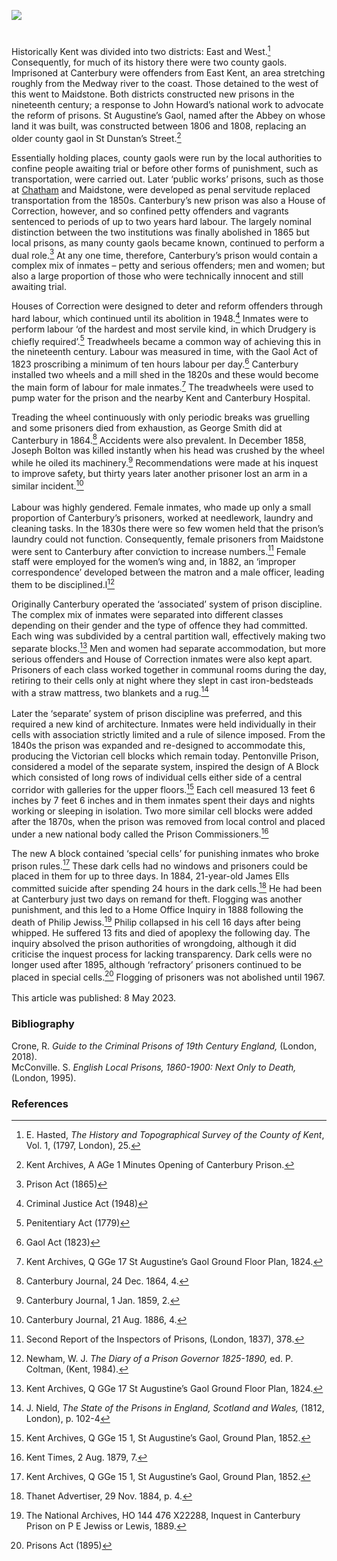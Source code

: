 <a href="https://juncture-digital.org"><img src="https://juncture-digital.org/images/ve-button.png"></a>
<param ve-config title="Canterbury Gaol in the nineteenth century" author="Dr Maryse Tennant" layout="vtl" 
banner="/images/banners/19c.jpg">

<param ve-entity eid="Q1003196" aliases="Sheerness">
<param ve-entity eid="Q" aliases="Maidstone">
<param ve-entity eid="Q" aliases="Chatham">

#

Historically Kent was divided into two districts: East and West.[^ref1]  Consequently, for much of its history there were two county gaols. Imprisoned at Canterbury were offenders from East Kent, an area stretching roughly from the Medway river to the coast. Those detained to the west of this went to Maidstone. Both districts constructed new prisons in the nineteenth century; a response to John Howard’s national work to advocate the reform of prisons. St Augustine’s Gaol, named after the Abbey on whose land it was built, was constructed between 1806 and 1808, replacing an older county gaol in St Dunstan’s Street.[^ref2]  
<param ve-image url="https://stor.artstor.org/stor/8b87d15d-5d86-4784-ab72-8dad919689c2" label="Letter to the Gaol, St Augustine's Canterbury" attribution="Martin Crowther">

Essentially holding places, county gaols were run by the local authorities to confine people awaiting trial or before other forms of punishment, such as transportation, were carried out. Later ‘public works’ prisons, such as those at [Chatham](/19c/19c-convicts-chatham/) and Maidstone, were developed as penal servitude replaced transportation from the 1850s. Canterbury’s new prison was also a House of Correction, however, and so confined petty offenders and vagrants sentenced to periods of up to two years hard labour. The largely nominal distinction between the two institutions was finally abolished in 1865 but local prisons, as many county gaols became known, continued to perform a dual role.[^ref3]  At any one time, therefore, Canterbury’s prison would contain a complex mix of inmates – petty and serious offenders; men and women; but also a large proportion of those who were technically innocent and still awaiting trial. 
<param ve-image url="https://upload.wikimedia.org/wikipedia/commons/d/d7/Former_gaol%2C_Canterbury_-_geograph.org.uk_-_4225814.jpg" label="Former Gaol, Canterbury" attribution="Stephen Craven, via Wikimedia Commons" license="CC BY-SA 2.0">
  
Houses of Correction were designed to deter and reform offenders through hard labour, which continued until its abolition in 1948.[^ref4]  Inmates were to perform labour ‘of the hardest and most servile kind, in which Drudgery is chiefly required’.[^ref5]  Treadwheels became a common way of achieving this in the nineteenth century. Labour was measured in time, with the Gaol Act of 1823 proscribing a minimum of ten hours labour per day.[^ref6]  Canterbury installed two wheels and a mill shed in the 1820s and these would become the main form of labour for male inmates.[^ref7]  The treadwheels were used to pump water for the prison and the nearby Kent and Canterbury Hospital.
<param ve-image url="https://upload.wikimedia.org/wikipedia/commons/d/d8/The_main_road_outside_the_Kent_and_Canterbury_Hospital%2C_Cant_Wellcome_L0006873.jpg" label="The main road outside the Kent and Canterbury Hospital, Canterbury. Line engraving by G. Dawe after C. Dillon." attribution="Wellcome Collection">

Treading the wheel continuously with only periodic breaks was gruelling and some prisoners died from exhaustion, as George Smith did at Canterbury in 1864.[^ref8]  Accidents were also prevalent. In December 1858, Joseph Bolton was killed instantly when his head was crushed by the wheel while he oiled its machinery.[^ref9]  Recommendations were made at his inquest to improve safety, but thirty years later another prisoner lost an arm in a similar incident.[^ref10]  
<br>
Labour was highly gendered. Female inmates, who made up only a small proportion of Canterbury’s prisoners, worked at needlework, laundry and cleaning tasks. In the 1830s there were so few women held that the prison’s laundry could not function. Consequently, female prisoners from Maidstone were sent to Canterbury after conviction to increase numbers.[^ref11]  Female staff were employed for the women’s wing and, in 1882, an ‘improper correspondence’ developed between the matron and a male officer, leading them to be disciplined.l[^ref12] 
<param ve-image url="https://upload.wikimedia.org/wikipedia/commons/9/96/Pentonville_Prison_Treadmill_1895.jpg" label="Treadmill at Pentonville Prison, 1895, showing what Canterbury Gaol treadmill may have been like" attribution="Public domain, via Wikimedia Commons">

Originally Canterbury operated the ‘associated’ system of prison discipline. The complex mix of inmates were separated into different classes depending on their gender and the type of offence they had committed. Each wing was subdivided by a central partition wall, effectively making two separate blocks.[^ref13]  Men and women had separate accommodation, but more serious offenders and House of Correction inmates were also kept apart. Prisoners of each class worked together in communal rooms during the day, retiring to their cells only at night where they slept in cast iron-bedsteads with a straw mattress, two blankets and a rug.[^ref14]  
<br>
Later the ‘separate’ system of prison discipline was preferred, and this required a new kind of architecture. Inmates were held individually in their cells with association strictly limited and a rule of silence imposed.  From the 1840s the prison was expanded and re-designed to accommodate this, producing the Victorian cell blocks which remain today. Pentonville Prison, considered a model of the separate system, inspired the design of A Block which consisted of long rows of individual cells either side of a central corridor with galleries for the upper floors.[^ref15]  Each cell measured 13 feet 6 inches by 7 feet 6 inches and in them inmates spent their days and nights working or sleeping in isolation. Two more similar cell blocks were added after the 1870s, when the prison was removed from local control and placed under a new national body called the Prison Commissioners.[^ref16]  
<param ve-image url="https://stor.artstor.org/stor/6e9cc957-61b9-4342-b8e2-ef7ae7980680" label="Canterbury Prison" attribution="Michelle Crowther">

The new A block contained ‘special cells’ for punishing inmates who broke prison rules.[^ref17]  These dark cells had no windows and prisoners could be placed in them for up to three days. In 1884, 21-year-old James Ells committed suicide after spending 24 hours in the dark cells.[^ref18]  He had been at Canterbury just two days on remand for theft. Flogging was another punishment, and this led to a Home Office Inquiry in 1888 following the death of Philip Jewiss.[^ref19]  Philip collapsed in his cell 16 days after being whipped. He suffered 13 fits and died of apoplexy the following day. The inquiry absolved the prison authorities of wrongdoing, although it did criticise the inquest process for lacking transparency. Dark cells were no longer used after 1895, although ‘refractory’ prisoners continued to be placed in special cells.[^ref20]  Flogging of prisoners was not abolished until 1967.  
<br>
This article was published: 8 May 2023.
<param ve-image url="https://upload.wikimedia.org/wikipedia/commons/thumb/1/1e/Prison_rules_%28convict_prisons%29_-_draft_of_rules_proposed_to_be_made_under_the_Prison_Act%2C_1898_%28IA_b22333770%29.pdf/page21-1050px-Prison_rules_%28convict_prisons%29_-_draft_of_rules_proposed_to_be_made_under_the_Prison_Act%2C_1898_%28IA_b22333770%29.pdf.jpg" label="Prison rules (convict prisons) - draft of rules proposed to be made under the Prison Act, 1898" attribution="Great Britain. Home OfficeRoyal College of Surgeons of England, Public domain, via Wikimedia Commons">

### Bibliography

Crone, R. _Guide to the Criminal Prisons of 19th Century England,_ (London, 2018).   
McConville. S. _English Local Prisons, 1860-1900: Next Only to Death,_ (London, 1995).

### References

[^ref1]:  E. Hasted, _The History and Topographical Survey of the County of Kent_, Vol. 1, (1797, London), 25.
[^ref2]:  Kent Archives, A AGe 1 Minutes Opening of Canterbury Prison.
[^ref3]:  Prison Act (1865)
[^ref4]:  Criminal Justice Act (1948)
[^ref5]:  Penitentiary Act (1779)
[^ref6]:  Gaol Act (1823)
[^ref7]:  Kent Archives, Q GGe 17 St Augustine’s Gaol Ground Floor Plan, 1824.
[^ref8]:  Canterbury Journal, 24 Dec. 1864, 4.
[^ref9]:  Canterbury Journal, 1 Jan. 1859, 2.
[^ref10]: Canterbury Journal, 21 Aug. 1886, 4.
[^ref11]: Second Report of the Inspectors of Prisons, (London, 1837), 378.
[^ref12]: Newham, W. J. _The  Diary of a Prison Governor 1825-1890,_ ed. P. Coltman, (Kent, 1984).
[^ref13]: Kent Archives, Q GGe 17 St Augustine’s Gaol Ground Floor Plan, 1824.
[^ref14]: J. Nield, _The State of the Prisons in England, Scotland and Wales,_ (1812, London), p. 102-4
[^ref15]:  Kent Archives, Q GGe 15 1, St Augustine’s Gaol, Ground Plan, 1852.
[^ref16]:  Kent Times, 2 Aug. 1879, 7.
[^ref17]:  Kent Archives, Q GGe 15 1, St Augustine’s Gaol, Ground Plan, 1852.
[^ref18]:  Thanet Advertiser, 29 Nov. 1884, p. 4.
[^ref19]:  The National Archives, HO 144 476 X22288, Inquest in Canterbury Prison on P E Jewiss or Lewis, 1889.
[^ref20]:  Prisons Act (1895)
[^ref21]:  Criminal Justice Act (1967)
